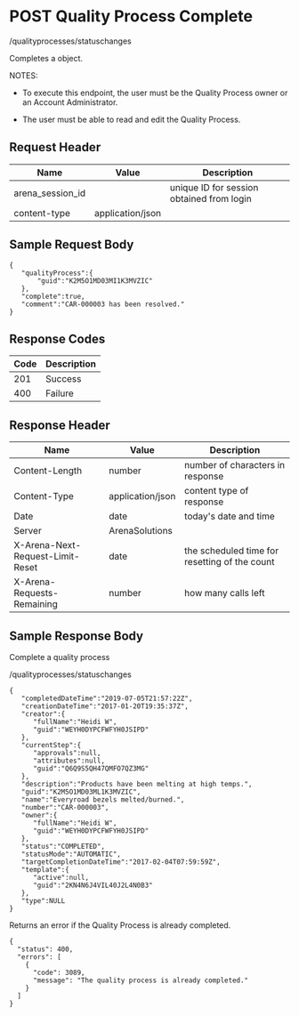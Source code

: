 # POST Quality Process Complete


/qualityprocesses/statuschanges

Completes a  object. 

NOTES:

* To execute this endpoint, the user must be the Quality Process owner or an Account Administrator.

* The user must be able to read and edit the Quality Process.

## Request Header

| Name<br> | Value<br> | Description<br> |
|  --- |  --- |  --- | 
| arena_session_id<br> |   | unique ID for session obtained from login<br> |
| content\-type<br> | application/json<br> |   |

## Sample Request Body
```
{  
   "qualityProcess":{
       "guid":"K2M5O1MD03MI1K3MVZIC"
   },
   "complete":true,
   "comment":"CAR-000003 has been resolved."
}
```
## Response Codes

| Code<br> | Description<br> |
|  --- |  --- | 
| 201<br> | Success<br> |
| 400<br> | Failure<br> |

## Response Header

| Name<br> | Value<br> | Description<br> |
|  --- |  --- |  --- | 
| Content\-Length<br> | number<br> | number of characters in response<br> |
| Content\-Type<br> | application/json<br> | content type of response<br> |
| Date<br> | date<br> | today's date and time<br> |
| Server<br> | ArenaSolutions<br> |   |
| X\-Arena\-Next\-Request\-Limit\-Reset<br> | date<br> | the scheduled time for resetting of the count<br> |
| X\-Arena\-Requests\-Remaining<br> | number<br> | how many calls left<br> |

## Sample Response Body
Complete a quality process



/qualityprocesses/statuschanges

```
{  
   "completedDateTime":"2019-07-05T21:57:22Z",
   "creationDateTime":"2017-01-20T19:35:37Z",
   "creator":{  
      "fullName":"Heidi W",
      "guid":"WEYH0DYPCFWFYH0JSIPD"
   },
   "currentStep":{  
      "approvals":null,
      "attributes":null,
      "guid":"Q6Q9S5QH47QMFO7QZ3MG"
   },
   "description":"Products have been melting at high temps.",
   "guid":"K2M5O1MD03ML1K3MVZIC",
   "name":"Everyroad bezels melted/burned.",
   "number":"CAR-000003",
   "owner":{  
      "fullName":"Heidi W",
      "guid":"WEYH0DYPCFWFYH0JSIPD"
   },
   "status":"COMPLETED",
   "statusMode":"AUTOMATIC",
   "targetCompletionDateTime":"2017-02-04T07:59:59Z",
   "template":{  
      "active":null,
      "guid":"2KN4N6J4VIL40J2L4N0B3"
   },
   "type":NULL
}
```
Returns an error if the Quality Process is already completed.



```
{
  "status": 400,
  "errors": [
    {
      "code": 3089,
      "message": "The quality process is already completed."
    }
  ]
}
```
